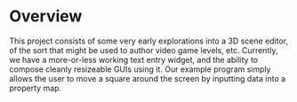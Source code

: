 Overview
========

This project consists of some very early explorations into a 3D scene editor, of the sort that might be used to author video game levels, etc. Currently, we have a more-or-less working text entry widget, and the ability to compose cleanly resizeable GUIs using it. Our example program simply allows the user to move a square around the screen by inputting data into a property map.

